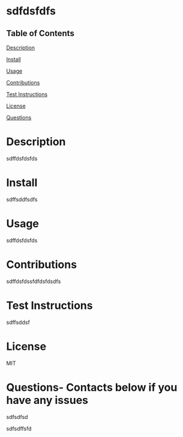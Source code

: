 
# sdfdsfdfs


## Table of Contents
[Description](#Description)

[Install](#Install)

[Usage](#Usage)

[Contributions](#Contributions)

[Test Instructions](#Test-Instructions)

[License](#License)

[Questions](#Questions)

# Description
sdffdsfdsfds

# Install
sdffsddfsdfs

# Usage
sdffdsfdsfds

# Contributions
sdffdsfdssfdfdsfdsdfs

# Test Instructions
sdffsddsf

# License
MIT
 
# Questions- Contacts below if you have any issues
sdfsdfsd

sdfsdffsfd






